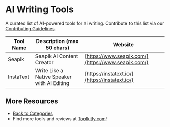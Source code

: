 # AI Writing Tools

A curated list of AI-powered tools for ai writing. Contribute to this list via our [Contributing Guidelines](https://github.com/ToolkitlyAI/awesome-ai-tools/blob/master/CONTRIBUTING.md).

| Tool Name | Description (max 50 chars) | Website |
|-----------|----------------------------|---------|
| Seapik | Seapik AI Content Creator | [https://www.seapik.com/](https://www.seapik.com/) |
| InstaText | Write Like a Native Speaker with AI Editing | [https://instatext.io/](https://instatext.io/) |

## More Resources
- [Back to Categories](https://github.com/ToolkitlyAI/awesome-ai-tools/blob/master/README.md)
- Find more tools and reviews at [Toolkitly.com](https://toolkitly.com)!
